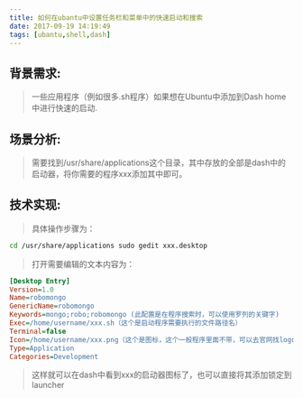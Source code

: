 ```yaml
---
title: 如何在ubantu中设置任务栏和菜单中的快速启动和搜索
date: 2017-09-19 14:19:49
tags: [ubantu,shell,dash]
---
```

## 背景需求:
>一些应用程序（例如很多.sh程序）如果想在Ubuntu中添加到Dash home中进行快速的启动.<!--more-->

## 场景分析:
>需要找到/usr/share/applications这个目录，其中存放的全部是dash中的启动器，将你需要的程序xxx添加其中即可。

## 技术实现:
>具体操作步骤为：

``` bash
cd /usr/share/applications sudo gedit xxx.desktop
```

>打开需要编辑的文本内容为：

``` ini
[Desktop Entry] 
Version=1.0 
Name=robomongo
GenericName=robomongo
Keywords=mongo;robo;robomongo (此配置是在程序搜索时，可以使用罗列的关键字)
Exec=/home/username/xxx.sh（这个是启动程序需要执行的文件路径名） 
Terminal=false 
Icon=/home/username/xxx.png（这个是图标，这个一般程序里面不带，可以去官网找logo） 
Type=Application 
Categories=Development
```

>这样就可以在dash中看到xxx的启动器图标了，也可以直接将其添加锁定到launcher